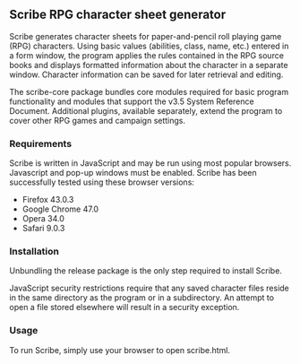 ## Scribe RPG character sheet generator

Scribe generates character sheets for paper-and-pencil roll playing game
(RPG) characters.  Using basic values (abilities, class, name, etc.) entered
in a form window, the program applies the rules contained in the RPG source
books and displays formatted information about the character in a separate
window.  Character information can be saved for later retrieval and editing.

The scribe-core package bundles core modules required for basic program
functionality and modules that support the v3.5 System Reference Document.
Additional plugins, available separately, extend the program to cover other
RPG games and campaign settings.

### Requirements

Scribe is written in JavaScript and may be run using most popular browsers.
Javascript and pop-up windows must be enabled.  Scribe has been successfully
tested using these browser versions:

* Firefox 43.0.3
* Google Chrome 47.0
* Opera 34.0
* Safari 9.0.3

### Installation

Unbundling the release package is the only step required to install Scribe.

JavaScript security restrictions require that any saved character files
reside in the same directory as the program or in a subdirectory.  An attempt
to open a file stored elsewhere will result in a security exception.

### Usage

To run Scribe, simply use your browser to open scribe.html.
